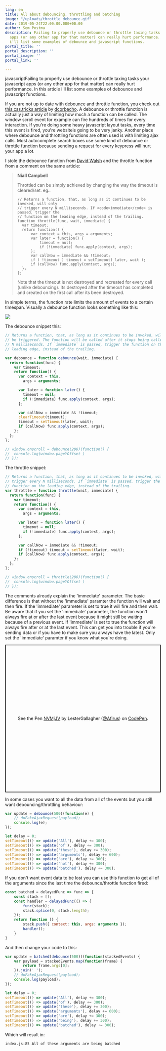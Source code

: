 ```yaml
---
lang: en
title: All about debouncing, throttling and batching
image: "/uploads/throttle_debounce.gif"
date: 2019-05-24T22:00:00.000+00:00
author: Sem Postma
description: Failing to properly use debounce or throttle taxing tasks your javascript
  apps (or any other app for that matter) can really hurt performance. In this article
  i'll list some examples of debounce and javascript functions.
portal_title: ''
portal_description: ''
portal_image: ''
portal_link: ''

---
```

javascriptFailing to properly use debounce or throttle taxing tasks your javascript apps (or any other app for that matter) can really hurt performance. In this article i'll list some examples of debounce and javascript functions.

If you are not up to date with debounce and throttle function, you check out[ this css.tricks article](https://css-tricks.com/debouncing-throttling-explained-examples/) by [dcorbacho](https://css-tricks.com/author/dcorbacho/ "https://css-tricks.com/author/dcorbacho/"). A debounce or throttle function is actually just a way of limiting how much a function can be called. The window scroll event for example can fire hundreds of times for every interaction. If you're doing some heavy javascript layout tasks, every time this event is fired, you're websiteis going to be very janky. Another place where debounce and throttling functions are often used is with limiting ajax calls. Most autocomplete search boxes use some kind of debounce or throttle function because sending a request for every keypress will hurt your app a lot.

I stole the debounce  function from [David Walsh](https://davidwalsh.name/) and the throttle function from a comment on the same article:

> **Niall Campbell**
>
> Throttled can be simply achieved by changing the way the timeout is cleared/set. eg..
>
>     // Returns a function, that, as long as it continues to be invoked, will only
>     // trigger every N milliseconds. If <code>immediate</code> is passed, trigger the 
>     // function on the leading edge, instead of the trailing.
>     function throttle(func, wait, immediate) {
>     	var timeout;
>     	return function() {
>     		var context = this, args = arguments;
>     		var later = function() {
>     			timeout = null;
>     			if (!immediate) func.apply(context, args);
>     		};
>     		var callNow = immediate && !timeout;
>     		if ( !timeout ) timeout = setTimeout( later, wait );
>     		if (callNow) func.apply(context, args);
>     	};
>     };
>
> Note that the timeout is not destroyed and recreated for every call (unlike debouncing). Its destroyed after the timeout has completed and created on the first call after its been destroyed.

In simple terms, the function rate limits the amount of events to a certain timespan. Visually a debounce function looks something like this:

![](/uploads/debounce.gif)

The debounce snippet this:

```javascript
// Returns a function, that, as long as it continues to be invoked, will not
// be triggered. The function will be called after it stops being called for
// N milliseconds. If `immediate` is passed, trigger the function on the
// leading edge, instead of the trailing.

var debounce = function debounce(wait, immediate) {
  return function(func) {
    var timeout;
    return function() {
      var context = this,
        args = arguments;

      var later = function later() {
        timeout = null;
        if (!immediate) func.apply(context, args);
      };

      var callNow = immediate && !timeout;
      clearTimeout(timeout);
      timeout = setTimeout(later, wait);
      if (callNow) func.apply(context, args);
    };
  };
};

// window.onscroll = debounce(200)(function() { 
// 	console.log(window.pageYOffset ) 
// });

```

The throttle snippet: 

```javascript
// Returns a function, that, as long as it continues to be invoked, will only
// trigger every N milliseconds. If `immediate` is passed, trigger the
// function on the leading edge, instead of the trailing.
var throttle = function throttle(wait, immediate) {
  return function(func) {
    var timeout;
    return function() {
      var context = this,
        args = arguments;

      var later = function later() {
        timeout = null;
        if (!immediate) func.apply(context, args);
      };

      var callNow = immediate && !timeout;
      if (!timeout) timeout = setTimeout(later, wait);
      if (callNow) func.apply(context, args);
    };
  };
};

// window.onscroll = throttle(200)(function() { 
// 	console.log(window.pageYOffset ) 
// });

```

The comments already explain the 'immediate' parameter. The basic difference is that without the 'immediate' paramter the function will wait and then fire. If the 'immediate' parameter is set to true it will fire and then wait. Be aware that if you set the 'immediate' parameter, the function won't always fire at or after the last event because it might still be waiting because of a previous event. If 'immediate' is set to true the function will always fire after or at the last event. This can get you into trouble if you're sending data or if you have to make sure you always have the latest. Only set the 'immediate' paramter if you know what you're doing.

<p class="codepen" data-height="478" data-theme-id="35834" data-default-tab="js,result" data-user="Afirus" data-slug-hash="NVMjJV" style="height: 478px; box-sizing: border-box; display: flex; align-items: center; justify-content: center; border: 2px solid; margin: 1em 0; padding: 1em;" data-pen-title="NVMjJV">
  <span>See the Pen <a href="https://codepen.io/Afirus/pen/NVMjJV/">
  NVMjJV</a> by LesterGallagher (<a href="https://codepen.io/Afirus">@Afirus</a>)
  on <a href="https://codepen.io">CodePen</a>.</span>
</p>
<script async src="https://static.codepen.io/assets/embed/ei.js"></script>

In some cases you want to all the data from all of the events but you still want debouncing/throttling behaviour:

```javascript
var update = debounce(500)(function(e) {
    // doFakeAjaxRequest(payload);
	console.log(e);
});

let delay = 0;
setTimeout(() => update('All'), delay += 300);
setTimeout(() => update('of'), delay += 300);
setTimeout(() => update('these'), delay += 300);
setTimeout(() => update('arguments'), delay += 600);
setTimeout(() => update('are'), delay += 300);
setTimeout(() => update('not'), delay += 300);
setTimeout(() => update('batched'), delay += 300);
```

If you don't want event data to be lost you can use this function to get all of the arguments since the last time the debounce/throttle function fired:

```javascript
const batched = delayedFunc => func => {
    const stack = [];
    const handler = delayedFunc(() => {
        func(stack);
        stack.splice(0, stack.length);
    });
    return function () {
        stack.push({ context: this, args: arguments });
        handler();
    }
}
```

And then change your code to this:

```javascript
var update = batched(debounce(500))(function(stackedEvents) {
	var payload = stackedEvents.map(function(frame) {
		return frame.args[0];
	}).join(' ');
    // doFakeAjaxRequest(payload);
    console.log(payload);
});

let delay = 0;
setTimeout(() => update('All'), delay += 300);
setTimeout(() => update('of'), delay += 300);
setTimeout(() => update('these'), delay += 300);
setTimeout(() => update('arguments'), delay += 600);
setTimeout(() => update('are'), delay += 300);
setTimeout(() => update('being'), delay += 300);
setTimeout(() => update('batched'), delay += 300);
```

Which will result in:

```
index.js:85 All of these arguments are being batched
```